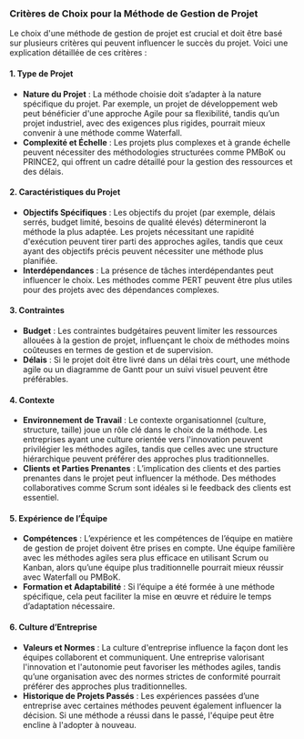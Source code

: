 ### Critères de Choix pour la Méthode de Gestion de Projet

Le choix d'une méthode de gestion de projet est crucial et doit être basé sur plusieurs critères qui peuvent influencer le succès du projet. Voici une explication détaillée de ces critères :

#### 1. Type de Projet

- **Nature du Projet** : La méthode choisie doit s’adapter à la nature spécifique du projet. Par exemple, un projet de développement web peut bénéficier d'une approche Agile pour sa flexibilité, tandis qu’un projet industriel, avec des exigences plus rigides, pourrait mieux convenir à une méthode comme Waterfall.
- **Complexité et Échelle** : Les projets plus complexes et à grande échelle peuvent nécessiter des méthodologies structurées comme PMBoK ou PRINCE2, qui offrent un cadre détaillé pour la gestion des ressources et des délais.

#### 2. Caractéristiques du Projet

- **Objectifs Spécifiques** : Les objectifs du projet (par exemple, délais serrés, budget limité, besoins de qualité élevés) détermineront la méthode la plus adaptée. Les projets nécessitant une rapidité d'exécution peuvent tirer parti des approches agiles, tandis que ceux ayant des objectifs précis peuvent nécessiter une méthode plus planifiée.
- **Interdépendances** : La présence de tâches interdépendantes peut influencer le choix. Les méthodes comme PERT peuvent être plus utiles pour des projets avec des dépendances complexes.

#### 3. Contraintes

- **Budget** : Les contraintes budgétaires peuvent limiter les ressources allouées à la gestion de projet, influençant le choix de méthodes moins coûteuses en termes de gestion et de supervision.
- **Délais** : Si le projet doit être livré dans un délai très court, une méthode agile ou un diagramme de Gantt pour un suivi visuel peuvent être préférables.

#### 4. Contexte

- **Environnement de Travail** : Le contexte organisationnel (culture, structure, taille) joue un rôle clé dans le choix de la méthode. Les entreprises ayant une culture orientée vers l'innovation peuvent privilégier les méthodes agiles, tandis que celles avec une structure hiérarchique peuvent préférer des approches plus traditionnelles.
- **Clients et Parties Prenantes** : L’implication des clients et des parties prenantes dans le projet peut influencer la méthode. Des méthodes collaboratives comme Scrum sont idéales si le feedback des clients est essentiel.

#### 5. Expérience de l’Équipe

- **Compétences** : L’expérience et les compétences de l’équipe en matière de gestion de projet doivent être prises en compte. Une équipe familière avec les méthodes agiles sera plus efficace en utilisant Scrum ou Kanban, alors qu’une équipe plus traditionnelle pourrait mieux réussir avec Waterfall ou PMBoK.
- **Formation et Adaptabilité** : Si l’équipe a été formée à une méthode spécifique, cela peut faciliter la mise en œuvre et réduire le temps d’adaptation nécessaire.

#### 6. Culture d’Entreprise

- **Valeurs et Normes** : La culture d'entreprise influence la façon dont les équipes collaborent et communiquent. Une entreprise valorisant l'innovation et l'autonomie peut favoriser les méthodes agiles, tandis qu’une organisation avec des normes strictes de conformité pourrait préférer des approches plus traditionnelles.
- **Historique de Projets Passés** : Les expériences passées d’une entreprise avec certaines méthodes peuvent également influencer la décision. Si une méthode a réussi dans le passé, l'équipe peut être encline à l'adopter à nouveau.